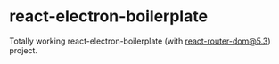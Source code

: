 # react-electron-boilerplate

Totally working react-electron-boilerplate (with react-router-dom@5.3) project.
